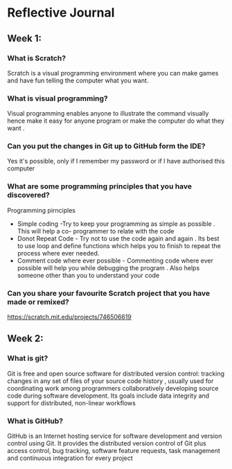 # Reflective Journal

## Week 1:

### What is Scratch?

Scratch is a visual programming environment where you can make games and have fun telling the computer what you want.

### What is visual programming?

Visual programming enables anyone to illustrate the command visually hence make it easy for anyone program or make the computer do what they want . 

### Can you put the changes in Git up to GitHub form the IDE?

Yes it's possible, only if I remember my password or if I have authorised this computer

### What are some programming principles that you have discovered?

Programming pirnciples 
- Simple coding -Try to keep your programming as simple as possible . This will help a co- programmer to relate with the code 
- Donot Repeat Code - Try not to use the code again and again . Its best to use loop and define functions which helps you to finish to repeat the process where ever needed.
- Comment code where ever possible - Commenting code where ever possible will help you while debugging the program . Also helps someone other than you to understand your code 
  

### Can you share your favourite Scratch project that you have made or remixed?
https://scratch.mit.edu/projects/746506619 
## Week 2:

### What is git?
Git is free and open source software for distributed version control: tracking changes in any set of files of your source code history , usually used for coordinating work among programmers collaboratively developing source code during software development. Its goals include  data integrity and support for distributed, non-linear workflows

### What is GitHub?
GitHub is an Internet hosting service for software development and version control using Git. It provides the distributed version control of Git plus access control, bug tracking, software feature requests, task management and continuous integration for every project
